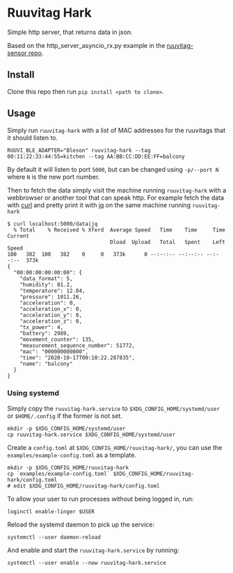 # Ruuvitag Hark

Simple http server, that returns data in json.

Based on the http_server_asyncio_rx.py example in the
[ruuvitag-sensor repo](https://github.com/ttu/ruuvitag-sensor/blob/master/examples/http_server_asyncio_rx.py).

## Install

Clone this repo then run `pip install <path to clone>`.

## Usage

Simply run `ruuvitag-hark` with a list of MAC addresses for the
ruuvitags that it should listen to.

```
RUUVI_BLE_ADAPTER="Bleson" ruuvitag-hark --tag 00:11:22:33:44:55=kitchen --tag AA:BB:CC:DD:EE:FF=balcony
```

By default it will listen to port `5000`, but can be changed using
`-p/--port N` where `N` is the new port number.

Then to fetch the data simply visit the machine running
`ruuvitag-hark` with a webbrowser or another tool that can speak http.
For example fetch the data with [curl](https://curl.haxx.se/) and
pretty print it with [jq](https://stedolan.github.io/jq/) on the same
machine running `ruuvitag-hark`

```
$ curl localhost:5000/data|jq
  % Total    % Received % Xferd  Average Speed   Time    Time     Time  Current
                                 Dload  Upload   Total   Spent    Left  Speed
100   382  100   382    0     0   373k      0 --:--:-- --:--:-- --:--:--  373k
{
  "00:00:00:00:00:00": {
    "data_format": 5,
    "humidity": 81.2,
    "temperature": 12.04,
    "pressure": 1011.26,
    "acceleration": 0,
    "acceleration_x": 0,
    "acceleration_y": 0,
    "acceleration_z": 0,
    "tx_power": 4,
    "battery": 2989,
    "movement_counter": 135,
    "measurement_sequence_number": 51772,
    "mac": "000000000000",
    "time": "2020-10-17T00:10:22.287835",
    "name": "balcony"
  }
}
```

### Using systemd

Simply copy the `ruuvitag-hark.service` to
`$XDG_CONFIG_HOME/systemd/user` or `$HOME/.config` if the former is
not set.

```
mkdir -p $XDG_CONFIG_HOME/systemd/user
cp ruuvitag-hark.service $XDG_CONFIG_HOME/systemd/user
```

Create a `config.toml` at `$XDG_CONFIG_HOME/ruuvitag-hark/`, you can
use the `examples/example-config.toml` as a template.

```
mkdir -p $XDG_CONFIG_HOME/ruuvitag-hark
cp `examples/example-config.toml` $XDG_CONFIG_HOME/ruuvitag-hark/config.toml
# edit $XDG_CONFIG_HOME/ruuvitag-hark/config.toml
```

To allow your user to run processes without being logged in, run:
```
loginctl enable-linger $USER
```

Reload the systemd daemon to pick up the service:

```
systemctl --user daemon-reload
```

And enable and start the `ruuvitag-hark.service` by running:

```
systemctl --user enable --now ruuvitag-hark.service
```
